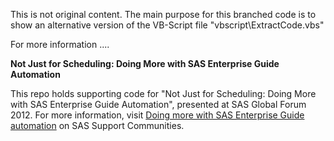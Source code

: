 This is not original content.  The main purpose for this branched code is to show an alternative version of the VB-Script file "vbscript\ExtractCode.vbs" 

For more information ....

**Not Just for Scheduling: Doing More with SAS Enterprise Guide Automation**

This repo holds supporting code for "Not Just for Scheduling: Doing More with SAS Enterprise Guide Automation", presented at SAS Global Forum 2012.  For more information, visit [Doing more with SAS Enterprise Guide automation](https://communities.sas.com/t5/SAS-Communities-Library/Doing-More-with-SAS-Enterprise-Guide-Automation/ta-p/417832) on SAS Support Communities.
